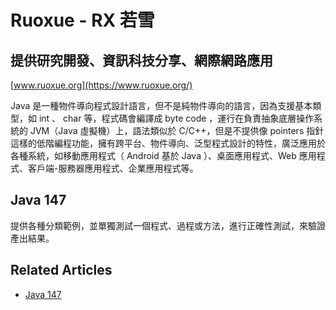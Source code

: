 # Ruoxue - RX 若雪
## 提供研究開發、資訊科技分享、網際網路應用
[www.ruoxue.org](https://www.ruoxue.org/)

Java 是一種物件導向程式設計語言，但不是純物件導向的語言，因為支援基本類型，如 int 、 char 等，程式碼會編譯成 byte code ，運行在負責抽象底層操作系統的 JVM（Java 虛擬機）上，語法類似於 C/C++，但是不提供像 pointers 指針這樣的低階編程功能，擁有跨平台、物件導向、泛型程式設計的特性，廣泛應用於各種系統，如移動應用程式（ Android 基於 Java ）、桌面應用程式、Web 應用程式、客戶端-服務器應用程式、企業應用程式等。

## Java 147
提供各種分類範例，並單獨測試一個程式、過程或方法，進行正確性測試，來驗證產出結果。

## Related Articles
- [Java 147](https://www.ruoxue.org/java-147/)